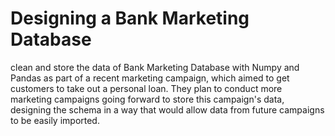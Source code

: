 # Designing a Bank Marketing Database
clean and store the data of Bank Marketing Database with Numpy and Pandas as part of a recent marketing campaign, which aimed to get customers to take out a personal loan. They plan to conduct more marketing campaigns going forward to store this campaign's data, designing the schema in a way that would allow data from future campaigns to be easily imported.
